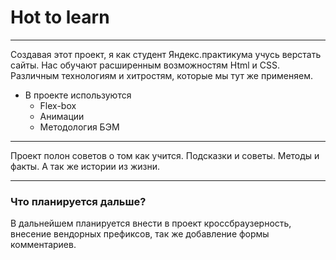 # Hot to learn
---
Создавая этот проект, я как студент Яндекс.практикума учусь верстать сайты. Нас обучают расширенным возможностям Html и CSS. Различным технологиям и хитростям, которые мы тут же применяем.

* В проекте используются
  * Flex-box
  * Анимации
  * Методология БЭМ

---
Проект полон советов о том как учится. Подсказки и советы. Методы и факты. А так же истории из жизни.

---

### Что планируется дальше?
В дальнейшем планируется внести в проект кроссбраузерность, внесение вендорных префиксов, так же добавление формы комментариев.
